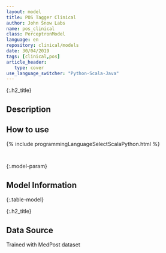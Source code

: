 ```yaml
---
layout: model
title: POS Tagger Clinical
author: John Snow Labs
name: pos_clinical
class: PerceptronModel
language: en
repository: clinical/models
date: 30/04/2019
tags: [clinical,pos]
article_header:
   type: cover
use_language_switcher: "Python-Scala-Java"
---
```


{:.h2_title}
## Description 






## How to use 
<div class="tabs-box" markdown="1">

{% include programmingLanguageSelectScalaPython.html %}

```python

```

```scala

```
</div>



{:.model-param}
## Model Information
{:.table-model}





{:.h2_title}
## Data Source
Trained with MedPost dataset


